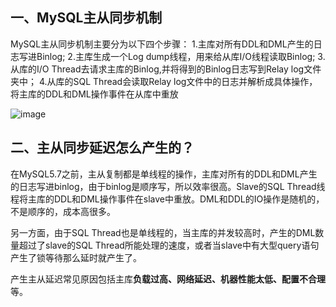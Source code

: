 ## 一、MySQL主从同步机制
MySQL主从同步机制主要分为以下四个步骤：
1.主库对所有DDL和DML产生的日志写进Binlog;
2.主库生成一个Log dump线程，用来给从库I/O线程读取Binlog;
3.从库的I/O Thread去请求主库的Binlog,并将得到的Binlog日志写到Relay log文件夹中；
4.从库的SQL Thread会读取Relay log文件中的日志并解析成具体操作，将主库的DDL和DML操作事件在从库中重放

![image](https://user-images.githubusercontent.com/44181286/131312995-f87db411-c067-4bdb-a4d9-646d8c0eedfa.png)

## 二、主从同步延迟怎么产生的？
在MySQL5.7之前，主从复制都是单线程的操作，主库对所有的DDL和DML产生的日志写进binlog，由于binlog是顺序写，所以效率很高。Slave的SQL Thread线程将主库的DDL和DML操作事件在slave中重放。DML和DDL的IO操作是随机的，不是顺序的，成本高很多。

另一方面，由于SQL Thread也是单线程的，当主库的并发较高时，产生的DML数量超过了slave的SQL Thread所能处理的速度，或者当slave中有大型query语句产生了锁等待那么延时就产生了。

产生主从延迟常见原因包括主库**负载过高、网络延迟、机器性能太低、配置不合理**等。

